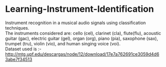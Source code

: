 # Learning-Instrument-Identification
Instrument recognition in a musical audio signals using classification techniques. <br />
The instruments considered are: cello (cel), clarinet (cla), flute(flu), acoustic guitar (gac), electric guitar (gel), organ (org), piano (pia), saxophone (sax), trumpet (tru), violin (vio), and human singing voice (voi).<br />
Dataset used is :- http://mtg.upf.edu/descargas/node/12/download/17e7a762691ce3059d4d63abe7f34513
